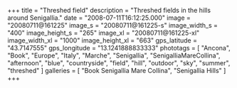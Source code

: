 +++
title = "Threshed field"
description = "Threshed fields in the hills around Senigallia."
date = "2008-07-11T16:12:25.000"
image = "20080711@161225"
image_s = "20080711@161225-s"
image_width_s = "400"
image_height_s = "265"
image_xl = "20080711@161225-xl"
image_width_xl = "1000"
image_height_xl = "663"
gps_latitude = "43.7147555"
gps_longitude = "13.1241888833333"
phototags = [ "Ancona", "Book", "Europe", "Italy", "Marche", "Senigallia", "SenigalliaMareCollina", "afternoon", "blue", "countryside", "field", "hill", "outdoor", "sky", "summer", "threshed" ]
galleries = [ "Book Senigallia Mare Collina", "Senigallia Hills" ]
+++
